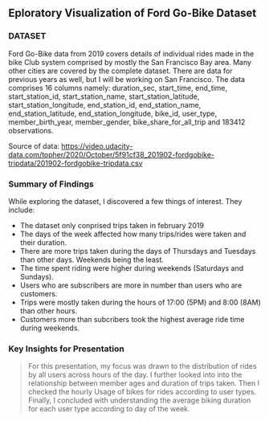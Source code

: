 ## Eploratory Visualization of Ford Go-Bike Dataset

### DATASET

Ford Go-Bike data from 2019 covers details of individual rides made in the bike Club system comprised by mostly the San Francisco Bay area. Many other cities are covered by the complete dataset. There are data for previous years as well, but I will be working on San Francisco. The data comprises 16 columns namely: duration_sec, start_time, end_time, start_station_id, start_station_name, start_station_latitude, start_station_longitude, end_station_id, end_station_name, end_station_latitude, end_station_longitude, bike_id, user_type, member_birth_year, member_gender, bike_share_for_all_trip and 183412 observations.

Source of data: https://video.udacity-data.com/topher/2020/October/5f91cf38_201902-fordgobike-tripdata/201902-fordgobike-tripdata.csv

### Summary of Findings

While exploring the dataset, I discovered a few things of interest. They include:
- The dataset only conprised trips taken in february 2019
- The days of the week affected how many trips/rides were taken and their duration. 
- There are more trips taken during the days of Thursdays and Tuesdays than other days. Weekends being the least.
- The time spent riding were higher during weekends (Saturdays and Sundays).
- Users who are subscribers are more in number than users who are customers.
- Trips were mostly taken during the hours of 17:00 (5PM) and 8:00 (8AM) than other hours. 
- Customers more than subcribers took the highest average ride time during weekends.

### Key Insights for Presentation

>For this presentation, my focus was drawn to the distribution of rides by all users across hours of the day. I further looked into into the relationship between member ages and duration of trips taken. Then I checked the hourly Usage of bikes for rides according to user types. Finally, I concluded with understanding the average biking duration for each user type according to day of the week. 





```python

```
